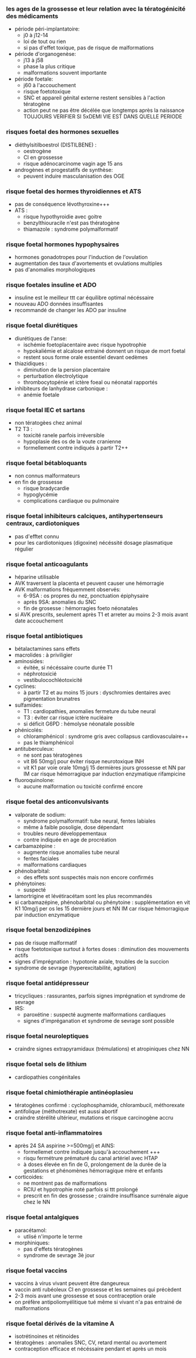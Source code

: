 ### les ages de la grossesse et leur relation avec la tératogénicité des médicaments
- période péri-implantatoire:
	- j0 à j12-14
	- loi de tout ou rien
	- si pas d'effet toxique, pas de risque de malformations
- période d'organogenèse:
	- j13 à j58
	- phase la plus critique
	- malformations souvent importante
- période foetale:
	- j60 à l'accouchement
	- risque foetotoxique
	- SNC et appareil génital externe restent sensibles à l'action tératogène
	- action peut ne pas être décélée que longtemps après la naissance
TOUJOURS VERIFIER SI 5xDEMI VIE EST DANS QUELLE PERIODE

### risques foetal des hormones sexuelles
- diéthylsitilboestrol (DISTILBENE) :
	- oestrogène 
	- CI en grossesse
	- risque adénocarcinome vagin age 15 ans
- androgènes et progestatifs de synthèse:
	- peuvent induire masculanisation des OGE

### risque foetal des hormes thyroidiennes et ATS
- pas de conséquence lévothyroxine+++
- ATS :
	- risque hypothyroidie avec goitre
	- benzylthiouracile n'est pas thératogène
	- thiamazole : syndrome polymalformatif

### risque foetal hormones hypophysaires
- hormones gonadotropes pour l'induction de l'ovulation
- augmentation des taux d'avortements et ovulations multiples
- pas d'anomalies morphologiques

### risque foetales insuline et ADO
- insuline est le meilleur ttt car équilibre optimal nécéssaire
- nouveau ADO données insuffisantes
- recommandé de changer les ADO par insuline

### risque foetal diurétiques
- diurétiques de l'anse:
	- ischémie foetoplacentaire avec risque hypotrophie
	- hypokaliémie et alcalose entrainé donnent un risque de mort foetal
	- restent sous forme orale essentiel devant oedèmes
- thiazidiques : 
	- diminution de la persion placentaire
	- perturbation électrolytique
	- thrombocytopénie et ictère foeal ou néonatal rapportés
- inhibiteurs de lanhydrase carbonique : 
	- anémie foetale

### risque foetal IEC et sartans
- non tératogèes chez animal
- T2 T3 :
	- toxicité ranele parfois irréversible
	- hypoplasie des os de la voute cranienne 
	- formellement contre indiqués à partir T2++

### risque foetal bétabloquants
- non connus malformateurs
- en fin de grossesse
	- risque bradycardie
	- hypoglycémie
	- complications cardiaque ou pulmonaire

### risque foetal inhibiteurs calciques, antihypertenseurs centraux, cardiotoniques
- pas d'efftet connu
- pour les cardiotoniques (digoxine) nécéssité dosage plasmatique régulier

### risque foetal anticoagulants
- héparine utilisable
- AVK traversent la placenta et peuvent causer une hémorragie
- AVK malformations fréquemment observés:
	- 6-9SA : os propres du nez, ponctuation épiphysaire
	- après 9SA: anomalies du SNC
	- fin de grosesse : hémorragies foeto néonatales
- si AVK prescrits, seulement après T1 et arreter au moins 2-3 mois avant date accouchement

### risque foetal antibiotiques
- bétalactamines sans effets
- macrolides : à priviligier
- aminosides:
	- évitée, si nécéssaire courte durée T1
	- néphrotoxicié
	- vestibulocochléotoxicité
- cyclines:
	- à partir T2 et au moins 15 jours : dyschromies dentaires avec pigmentation brunatres
- sulfamides:
	- T1 : cardiopathies, anomalies fermeture du tube neural
	- T3 : éviter car risque ictère nucléaire
	- si déficit G6PD : hémolyse néonatale possible
- phénicolés:
	- chloramphénicol : syndrome gris avec collapsus cardiovasculaire++
	- pas le thiamphénicol
- antituberculeux:
	- ne sont pas tératogènes
	- vit B6 50mg/j pour éviter risque neurotoxique INH
	- vit K1 par voie orale 10mg/j 15 dermières jours grossesse et NN par IM car risque hémorragique par induction enzymatique rifampicine
- fluoroquinolone:
	- aucune malformation ou toxicité confirmé encore

### risque foetal des anticonvulsivants
- valporate de sodium:
	- syndrome polymalformatif: tube neural, fentes labiales
	- même à faible posoligie, dose dépendant
	- troubles neuro développementaux
	- contre indiquée en age de procréation
- carbamazépine :
	- augmente risque anomalies tube neural
	- fentes faciales
	- malformations cardiaques
- phénobarbital:
	- des effets sont suspectés mais non encore confirmés
- phénytoines:
	- suspecté
- lamortrigine et lévétiracétam sont les plus recommandés
- si carbamazépine, phénobarbital ou phénytoine : supplémentation en vit K1 10mg/j per os les 15 dernière jours et NN IM car risque hémorragique par induction enzymatique

### risque foetal benzodizépines
- pas de risuqe malformatif
- risque foetotoxique surtout à fortes doses : diminution des mouvements actifs
- signes d'imprégnation : hypotonie axiale, troubles de la succion
- syndrome de sevrage (hyperexcitabilité, agitation)

### risque foetal antidépresseur
- tricycliques : rassurantes, parfois signes imprégnation et syndrome de sevrage
- IRS:
	- paroxétine : suspecté augmente malformations cardiaques
	- signes d'impréganation et syndrome de sevrage sont possible

### risque foetal neuroleptiques
- craindre signes extrapyramidaux (trémulations) et atropiniques chez NN

### risque foetal sels de lithium
- cardiopathies congénitales

### risque foetal chimiothérapie antinéoplasieu
- tératogènes confirmé : cyclophosphamide, chlorambucil, méthorexate
- antifolique (méthotrexate) est aussi abortif
- craindre stérélité ultérieur, mutations et risque carcinogène accru

 ### risque foetal anti-inflammatoires
 - après 24 SA aspirine >=500mg/j et AINS:
	- formellemet contre indiquée jusqu'à accouchement +++
	- risqu fermétrure prématuré du canal artériel avec HTAP
	- à doses élevée en fin de G, prolongement de la durée de la gestations et phénomènes hémorragique mère et enfants
- corticoides:
	- ne montrent pas de malformations
	- RCIU et hypotrophie noté parfois si ttt prolongé
	- prescrit en fin des grossesse ; craindre insuffisance surrénale aigue chez le NN

### risque foetal antalgiques
- paracétamol:
	- utlisé n'importe le terme
- morphiniques:
	- pas d'effets tératogènes
	- syndrome de sevrage 3è jour

### risque foetal vaccins
- vaccins à virus vivant peuvent être dangeureux
- vaccin anti rubéoleux CI en grossesse et les semaines qui précèdent
- 2-3 mois avant une grossesse et sous contraception orale
- on préfère antipoliomyélitique tué même si vivant n'a pas entrainé de malformations

### risque foetal dérivés de la vitamine A
- isotrétinoines et rétinoides
- tératogènes : anomalies SNC, CV, retard mental ou avortement
- contraception efficace et nécéssaire pendant et après un mois